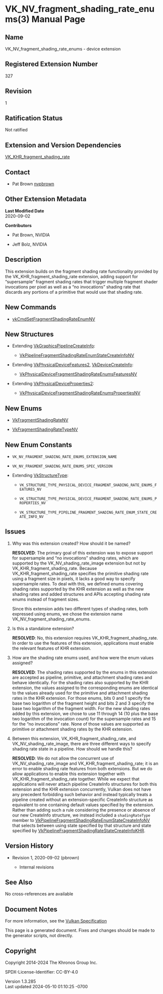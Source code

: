 # VK_NV_fragment_shading_rate_enums(3) Manual Page

## Name

VK_NV_fragment_shading_rate_enums - device extension



## <a href="#_registered_extension_number" class="anchor"></a>Registered Extension Number

327

## <a href="#_revision" class="anchor"></a>Revision

1

## <a href="#_ratification_status" class="anchor"></a>Ratification Status

Not ratified

## <a href="#_extension_and_version_dependencies" class="anchor"></a>Extension and Version Dependencies

[VK_KHR_fragment_shading_rate](https://registry.khronos.org/vulkan/specs/1.3-extensions/man/html/VK_KHR_fragment_shading_rate.html)  

## <a href="#_contact" class="anchor"></a>Contact

- Pat Brown <a
  href="https://github.com/KhronosGroup/Vulkan-Docs/issues/new?body=%5BVK_NV_fragment_shading_rate_enums%5D%20@nvpbrown%0A*Here%20describe%20the%20issue%20or%20question%20you%20have%20about%20the%20VK_NV_fragment_shading_rate_enums%20extension*"
  target="_blank" rel="nofollow noopener"><em></em>nvpbrown</a>

## <a href="#_other_extension_metadata" class="anchor"></a>Other Extension Metadata

**Last Modified Date**  
2020-09-02

**Contributors**  
- Pat Brown, NVIDIA

- Jeff Bolz, NVIDIA

## <a href="#_description" class="anchor"></a>Description

This extension builds on the fragment shading rate functionality
provided by the VK_KHR_fragment_shading_rate extension, adding support
for “supersample” fragment shading rates that trigger multiple fragment
shader invocations per pixel as well as a “no invocations” shading rate
that discards any portions of a primitive that would use that shading
rate.

## <a href="#_new_commands" class="anchor"></a>New Commands

- [vkCmdSetFragmentShadingRateEnumNV](https://registry.khronos.org/vulkan/specs/1.3-extensions/man/html/vkCmdSetFragmentShadingRateEnumNV.html)

## <a href="#_new_structures" class="anchor"></a>New Structures

- Extending
  [VkGraphicsPipelineCreateInfo](https://registry.khronos.org/vulkan/specs/1.3-extensions/man/html/VkGraphicsPipelineCreateInfo.html):

  - [VkPipelineFragmentShadingRateEnumStateCreateInfoNV](https://registry.khronos.org/vulkan/specs/1.3-extensions/man/html/VkPipelineFragmentShadingRateEnumStateCreateInfoNV.html)

- Extending [VkPhysicalDeviceFeatures2](https://registry.khronos.org/vulkan/specs/1.3-extensions/man/html/VkPhysicalDeviceFeatures2.html),
  [VkDeviceCreateInfo](https://registry.khronos.org/vulkan/specs/1.3-extensions/man/html/VkDeviceCreateInfo.html):

  - [VkPhysicalDeviceFragmentShadingRateEnumsFeaturesNV](https://registry.khronos.org/vulkan/specs/1.3-extensions/man/html/VkPhysicalDeviceFragmentShadingRateEnumsFeaturesNV.html)

- Extending
  [VkPhysicalDeviceProperties2](https://registry.khronos.org/vulkan/specs/1.3-extensions/man/html/VkPhysicalDeviceProperties2.html):

  - [VkPhysicalDeviceFragmentShadingRateEnumsPropertiesNV](https://registry.khronos.org/vulkan/specs/1.3-extensions/man/html/VkPhysicalDeviceFragmentShadingRateEnumsPropertiesNV.html)

## <a href="#_new_enums" class="anchor"></a>New Enums

- [VkFragmentShadingRateNV](https://registry.khronos.org/vulkan/specs/1.3-extensions/man/html/VkFragmentShadingRateNV.html)

- [VkFragmentShadingRateTypeNV](https://registry.khronos.org/vulkan/specs/1.3-extensions/man/html/VkFragmentShadingRateTypeNV.html)

## <a href="#_new_enum_constants" class="anchor"></a>New Enum Constants

- `VK_NV_FRAGMENT_SHADING_RATE_ENUMS_EXTENSION_NAME`

- `VK_NV_FRAGMENT_SHADING_RATE_ENUMS_SPEC_VERSION`

- Extending [VkStructureType](https://registry.khronos.org/vulkan/specs/1.3-extensions/man/html/VkStructureType.html):

  - `VK_STRUCTURE_TYPE_PHYSICAL_DEVICE_FRAGMENT_SHADING_RATE_ENUMS_FEATURES_NV`

  - `VK_STRUCTURE_TYPE_PHYSICAL_DEVICE_FRAGMENT_SHADING_RATE_ENUMS_PROPERTIES_NV`

  - `VK_STRUCTURE_TYPE_PIPELINE_FRAGMENT_SHADING_RATE_ENUM_STATE_CREATE_INFO_NV`

## <a href="#_issues" class="anchor"></a>Issues

1.  Why was this extension created? How should it be named?

    **RESOLVED**: The primary goal of this extension was to expose
    support for supersample and “no invocations” shading rates, which
    are supported by the VK_NV_shading_rate_image extension but not by
    VK_KHR_fragment_shading_rate. Because VK_KHR_fragment_shading_rate
    specifies the primitive shading rate using a fragment size in
    pixels, it lacks a good way to specify supersample rates. To deal
    with this, we defined enums covering shading rates supported by the
    KHR extension as well as the new shading rates and added structures
    and APIs accepting shading rate enums instead of fragment sizes.

    Since this extension adds two different types of shading rates, both
    expressed using enums, we chose the extension name
    VK_NV_fragment_shading_rate_enums.

2.  Is this a standalone extension?

    **RESOLVED**: No, this extension requires
    VK_KHR_fragment_shading_rate. In order to use the features of this
    extension, applications must enable the relevant features of KHR
    extension.

3.  How are the shading rate enums used, and how were the enum values
    assigned?

    **RESOLVED**: The shading rates supported by the enums in this
    extension are accepted as pipeline, primitive, and attachment
    shading rates and behave identically. For the shading rates also
    supported by the KHR extension, the values assigned to the
    corresponding enums are identical to the values already used for the
    primitive and attachment shading rates in the KHR extension. For
    those enums, bits 0 and 1 specify the base two logarithm of the
    fragment height and bits 2 and 3 specify the base two logarithm of
    the fragment width. For the new shading rates added by this
    extension, we chose to use 11 through 14 (10 plus the base two
    logarithm of the invocation count) for the supersample rates and 15
    for the “no invocations” rate. None of those values are supported as
    primitive or attachment shading rates by the KHR extension.

4.  Between this extension, VK_KHR_fragment_shading_rate, and
    VK_NV_shading_rate_image, there are three different ways to specify
    shading rate state in a pipeline. How should we handle this?

    **RESOLVED**: We do not allow the concurrent use of
    VK_NV_shading_rate_image and VK_KHR_fragment_shading_rate; it is an
    error to enable shading rate features from both extensions. But we
    do allow applications to enable this extension together with
    VK_KHR_fragment_shading_rate together. While we expect that
    applications will never attach pipeline CreateInfo structures for
    both this extension and the KHR extension concurrently, Vulkan does
    not have any precedent forbidding such behavior and instead
    typically treats a pipeline created without an extension-specific
    CreateInfo structure as equivalent to one containing default values
    specified by the extension. Rather than adding such a rule
    considering the presence or absence of our new CreateInfo structure,
    we instead included a `shadingRateType` member to
    [VkPipelineFragmentShadingRateEnumStateCreateInfoNV](https://registry.khronos.org/vulkan/specs/1.3-extensions/man/html/VkPipelineFragmentShadingRateEnumStateCreateInfoNV.html)
    that selects between using state specified by that structure and
    state specified by
    [VkPipelineFragmentShadingRateStateCreateInfoKHR](https://registry.khronos.org/vulkan/specs/1.3-extensions/man/html/VkPipelineFragmentShadingRateStateCreateInfoKHR.html).

## <a href="#_version_history" class="anchor"></a>Version History

- Revision 1, 2020-09-02 (pbrown)

  - Internal revisions

## <a href="#_see_also" class="anchor"></a>See Also

No cross-references are available

## <a href="#_document_notes" class="anchor"></a>Document Notes

For more information, see the <a
href="https://registry.khronos.org/vulkan/specs/1.3-extensions/html/vkspec.html#VK_NV_fragment_shading_rate_enums"
target="_blank" rel="noopener">Vulkan Specification</a>

This page is a generated document. Fixes and changes should be made to
the generator scripts, not directly.

## <a href="#_copyright" class="anchor"></a>Copyright

Copyright 2014-2024 The Khronos Group Inc.

SPDX-License-Identifier: CC-BY-4.0

Version 1.3.285  
Last updated 2024-05-10 01:10:25 -0700
